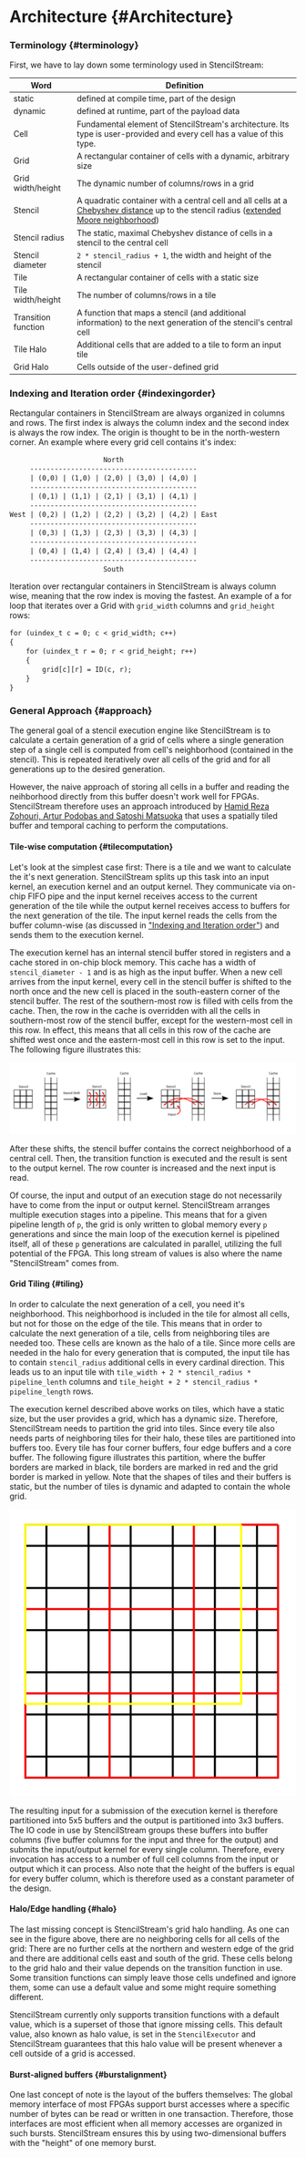 # Architecture {#Architecture}

### Terminology {#terminology}

First, we have to lay down some terminology used in StencilStream:

| Word | Definition |
|------|------------|
| static | defined at compile time, part of the design |
| dynamic | defined at runtime, part of the payload data |
| Cell | Fundamental element of StencilStream's architecture. Its type is user-provided and every cell has a value of this type. |
| Grid | A rectangular container of cells with a dynamic, arbitrary size |
| Grid width/height | The dynamic number of columns/rows in a grid |
| Stencil | A quadratic container with a central cell and all cells at a [Chebyshev distance](https://en.wikipedia.org/wiki/Chebyshev_distance) up to the stencil radius ([extended Moore neighborhood](https://en.wikipedia.org/wiki/Moore_neighborhood)) |
| Stencil radius | The static, maximal Chebyshev distance of cells in a stencil to the central cell |
| Stencil diameter | `2 * stencil_radius + 1`, the width and height of the stencil |
| Tile | A rectangular container of cells with a static size |
| Tile width/height | The number of columns/rows in a tile |
| Transition function | A function that maps a stencil (and additional information) to the next generation of the stencil's central cell |
| Tile Halo | Additional cells that are added to a tile to form an input tile |
| Grid Halo | Cells outside of the user-defined grid |

### Indexing and Iteration order {#indexingorder}

Rectangular containers in StencilStream are always organized in columns and rows. The first index is always the column index and the second index is always the row index. The origin is thought to be in the north-western corner. An example where every grid cell contains it's index:

```
                       North
     -----------------------------------------
     | (0,0) | (1,0) | (2,0) | (3,0) | (4,0) |
     -----------------------------------------
     | (0,1) | (1,1) | (2,1) | (3,1) | (4,1) |
     -----------------------------------------
West | (0,2) | (1,2) | (2,2) | (3,2) | (4,2) | East
     -----------------------------------------
     | (0,3) | (1,3) | (2,3) | (3,3) | (4,3) |
     -----------------------------------------
     | (0,4) | (1,4) | (2,4) | (3,4) | (4,4) |
     -----------------------------------------
                       South
```

Iteration over rectangular containers in StencilStream is always column wise, meaning that the row index is moving the fastest. An example of a for loop that iterates over a Grid with `grid_width` columns and `grid_height` rows:

```
for (uindex_t c = 0; c < grid_width; c++)
{
    for (uindex_t r = 0; r < grid_height; r++)
    {
        grid[c][r] = ID(c, r);
    }
}
```

### General Approach {#approach}

The general goal of a stencil execution engine like StencilStream is to calculate a certain generation of a grid of cells where a single generation step of a single cell is computed from cell's neighborhood (contained in the stencil). This is repeated iteratively over all cells of the grid and for all generations up to the desired generation.

However, the naive approach of storing all cells in a buffer and reading the neihborhood directly from this buffer doesn't work well for FPGAs. StencilStream therefore uses an approach introduced by [Hamid Reza Zohouri, Artur Podobas and Satoshi Matsuoka](https://dl.acm.org/doi/pdf/10.1145/3174243.3174248) that uses a spatially tiled buffer and temporal caching to perform the computations.

#### Tile-wise computation {#tilecomputation}

Let's look at the simplest case first: There is a tile and we want to calculate the it's next generation. StencilStream splits up this task into an input kernel, an execution kernel and an output kernel. They communicate via on-chip FIFO pipe and the input kernel receives access to the current generation of the tile while the output kernel receives access to buffers for the next generation of the tile. The input kernel reads the cells from the buffer column-wise (as discussed in ["Indexing and Iteration order"](#index)) and sends them to the execution kernel.

The execution kernel has an internal stencil buffer stored in registers and a cache stored in on-chip block memory. This cache has a width of `stencil_diameter - 1` and is as high as the input buffer. When a new cell arrives from the input kernel, every cell in the stencil buffer is shifted to the north once and the new cell is placed in the south-eastern corner of the stencil buffer. The rest of the southern-most row is filled with cells from the cache. Then, the row in the cache is overridden with all the cells in southern-most row of the stencil buffer, except for the western-most cell in this row. In effect, this means that all cells in this row of the cache are shifted west once and the eastern-most cell in this row is set to the input. The following figure illustrates this:

![Shifting](shifting.svg)

After these shifts, the stencil buffer contains the correct neighborhood of a central cell. Then, the transition function is executed and the result is sent to the output kernel. The row counter is increased and the next input is read.

Of course, the input and output of an execution stage do not necessarily have to come from the input or output kernel. StencilStream arranges multiple execution stages into a pipeline. This means that for a given pipeline length of `p`, the grid is only written to global memory every `p` generations and since the main loop of the execution kernel is pipelined itself, all of these `p` generations are calculated in parallel, utilizing the full potential of the FPGA. This long stream of values is also where the name "StencilStream" comes from.

#### Grid Tiling {#tiling}

In order to calculate the next generation of a cell, you need it's neighborhood. This neighborhood is included in the tile for almost all cells, but not for those on the edge of the tile. This means that in order to calculate the next generation of a tile, cells from neighboring tiles are needed too. These cells are known as the halo of a tile. Since more cells are needed in the halo for every generation that is computed, the input tile has to contain `stencil_radius` additional cells in every cardinal direction. This leads us to an input tile with `tile_width + 2 * stencil_radius * pipeline_lenth` columns and `tile_height + 2 * stencil_radius * pipeline_length` rows.

The execution kernel described above works on tiles, which have a static size, but the user provides a grid, which has a dynamic size. Therefore, StencilStream needs to partition the grid into tiles. Since every tile also needs parts of neighboring tiles for their halo, these tiles are partitioned into buffers too. Every tile has four corner buffers, four edge buffers and a core buffer. The following figure illustrates this partition, where the buffer borders are marked in black, tile borders are marked in red and the grid border is marked in yellow. Note that the shapes of tiles and their buffers is static, but the number of tiles is dynamic and adapted to contain the whole grid.

![Partition](partition.svg)

The resulting input for a submission of the execution kernel is therefore partitioned into 5x5 buffers and the output is partitioned into 3x3 buffers. The IO code in use by StencilStream groups these buffers into buffer columns (five buffer columns for the input and three for the output) and submits the input/output kernel for every single column. Therefore, every invocation has access to a number of full cell columns from the input or output which it can process. Also note that the height of the buffers is equal for every buffer column, which is therefore used as a constant parameter of the design.

#### Halo/Edge handling {#halo}

The last missing concept is StencilStream's grid halo handling. As one can see in the figure above, there are no neighboring cells for all cells of the grid: There are no further cells at the northern and western edge of the grid and there are additional cells east and south of the grid. These cells belong to the grid halo and their value depends on the transition function in use. Some transition functions can simply leave those cells undefined and ignore them, some can use a default value and some might require something different.

StencilStream currently only supports transition functions with a default value, which is a superset of those that ignore missing cells. This default value, also known as halo value, is set in the `StencilExecutor` and StencilStream guarantees that this halo value will be present whenever a cell outside of a grid is accessed.

#### Burst-aligned buffers {#burstalignment}

One last concept of note is the layout of the buffers themselves: The global memory interface of most FPGAs support burst accesses where a specific number of bytes can be read or written in one transaction. Therefore, those interfaces are most efficient when all memory accesses are organized in such bursts. StencilStream ensures this by using two-dimensional buffers with the "height" of one memory burst.
